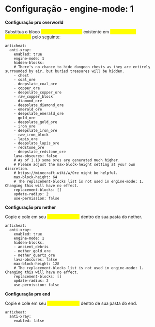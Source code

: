 # Configuração - engine-mode: 1

**Configuração pro overworld**

Substitua o bloco <mark style="color:yellow;">`anticheat.anti-xray`</mark> existente em <mark style="color:yellow;">`paper-world-defaults.yml`</mark> pelo seguinte:

```
anticheat:
  anti-xray:
    enabled: true
    engine-mode: 1
    hidden-blocks:
    # There's no chance to hide dungeon chests as they are entirely surrounded by air, but buried treasures will be hidden.
    - chest
    - coal_ore
    - deepslate_coal_ore
    - copper_ore
    - deepslate_copper_ore
    - raw_copper_block
    - diamond_ore
    - deepslate_diamond_ore
    - emerald_ore
    - deepslate_emerald_ore
    - gold_ore
    - deepslate_gold_ore
    - iron_ore
    - deepslate_iron_ore
    - raw_iron_block
    - lapis_ore
    - deepslate_lapis_ore
    - redstone_ore
    - deepslate_redstone_ore
    lava-obscures: false
    # As of 1.18 some ores are generated much higher.
    # Please adjust the max-block-height setting at your own discretion.
    # https://minecraft.wiki/w/Ore might be helpful.
    max-block-height: 64
    # The replacement-blocks list is not used in engine-mode: 1. Changing this will have no effect.
    replacement-blocks: []
    update-radius: 2
    use-permission: false
```

**Configuração pro nether**

Copie e cole em seu <mark style="color:yellow;">`paper-world.yml`</mark> dentro de sua pasta do nether.

```
anticheat:
  anti-xray:
    enabled: true
    engine-mode: 1
    hidden-blocks:
    - ancient_debris
    - nether_gold_ore
    - nether_quartz_ore
    lava-obscures: false
    max-block-height: 128
    # The replacement-blocks list is not used in engine-mode: 1. Changing this will have no effect.
    replacement-blocks: []
    update-radius: 2
    use-permission: false
```

**Configuração pro end**

Copie e cole em seu <mark style="color:yellow;">`paper-world.yml`</mark> dentro de sua pasta do end.

```
anticheat:
  anti-xray:
    enabled: false
```
